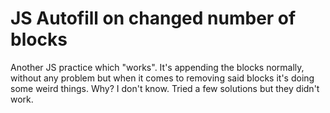 # JS Autofill on changed number of blocks

Another JS practice which "works". It's appending the blocks normally, without any problem but when it comes to removing said blocks it's doing some weird things. Why? I don't know. Tried a few solutions but they didn't work.

